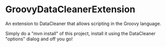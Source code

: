 GroovyDataCleanerExtension
==========================

An extension to DataCleaner that allows scripting in the Groovy language.

Simply do a "mvn install" of this project, install it using the DataCleaner "options" dialog and off you go!
